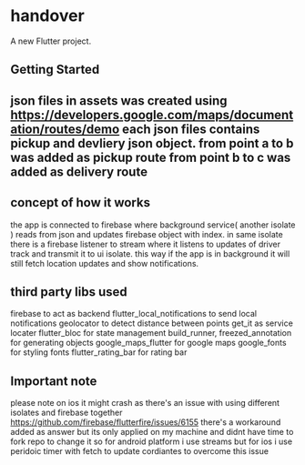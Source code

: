 # handover

A new Flutter project.

## Getting Started

json files in assets was created using https://developers.google.com/maps/documentation/routes/demo
each json files contains pickup and devliery json object.
from point a to b was added as pickup route
from point b to c was added as delivery route
----

## concept of how it works

the app is connected to firebase where background service( another isolate ) reads from json and
updates firebase object with index.
in same isolate there is a firebase listener to stream where it listens to updates of driver track
and transmit it to ui isolate.
this way if the app is in background it will still fetch location updates and show notifications.

## third party libs used

firebase to act as backend
flutter_local_notifications to send local notifications
geolocator to detect distance between points
get_it as service locater
flutter_bloc for state management
build_runner, freezed_annotation for generating objects
google_maps_flutter for google maps
google_fonts for styling fonts
flutter_rating_bar for rating bar



## Important note

please note on ios it might crash as there's an issue with using different isolates and firebase together
https://github.com/firebase/flutterfire/issues/6155
there's a workaround added as answer but its only applied on my machine and didnt have time to fork repo to change it
so for android platform i use streams but for ios i use peridoic timer with fetch to update cordiantes to overcome this issue
